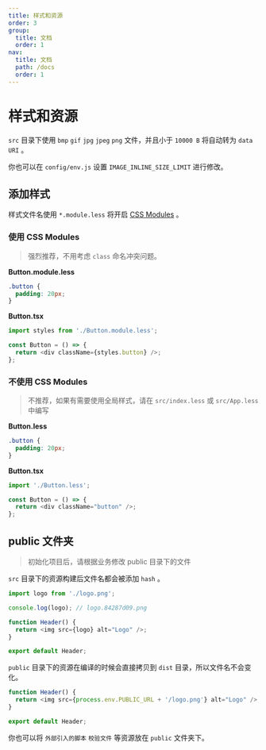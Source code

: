 ```yaml
---
title: 样式和资源
order: 3
group:
  title: 文档
  order: 1
nav:
  title: 文档
  path: /docs
  order: 1
---
```


# 样式和资源

`src` 目录下使用 `bmp` `gif` `jpg` `jpeg` `png` 文件，并且小于 `10000 B` 将自动转为 `data URI` 。

你也可以在 `config/env.js` 设置 `IMAGE_INLINE_SIZE_LIMIT` 进行修改。

## 添加样式

样式文件名使用 `*.module.less` 将开启 [CSS Modules] 。

### 使用 CSS Modules

> 强烈推荐，不用考虑 `class` 命名冲突问题。

**Button.module.less**

```css
.button {
  padding: 20px;
}
```

**Button.tsx**

```typescript
import styles from './Button.module.less';

const Button = () => {
  return <div className={styles.button} />;
};
```

### 不使用 CSS Modules

> 不推荐，如果有需要使用全局样式，请在 `src/index.less` 或 `src/App.less` 中编写

**Button.less**

```css
.button {
  padding: 20px;
}
```

**Button.tsx**

```typescript
import './Button.less';

const Button = () => {
  return <div className="button" />;
};
```

## public 文件夹

> 初始化项目后，请根据业务修改 public 目录下的文件

`src` 目录下的资源构建后文件名都会被添加 `hash` 。

```typescript
import logo from './logo.png';

console.log(logo); // logo.84287d09.png

function Header() {
  return <img src={logo} alt="Logo" />;
}

export default Header;
```

`public` 目录下的资源在编译的时候会直接拷贝到 `dist` 目录，所以文件名不会变化。

```typescript
function Header() {
  return <img src={process.env.PUBLIC_URL + '/logo.png'} alt="Logo" />;
}

export default Header;
```

你也可以将 `外部引入的脚本` `校验文件` 等资源放在 `public` 文件夹下。

[css modules]: https://github.com/css-modules/css-modules
